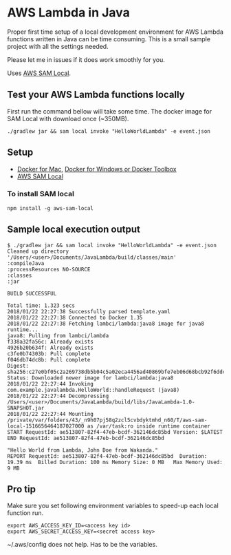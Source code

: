 # AWS Lambda in Java
Proper first time setup of a local development environment for AWS Lambda functions written in Java can be time consuming. This is a small sample project with all the settings needed.

Please let me in issues if it does work smoothly for you. 

Uses [AWS SAM Local](https://github.com/awslabs/aws-sam-local).

## Test your AWS Lambda functions locally
First run the command bellow will take some time. The docker image for SAM Local with download once (~350MB).
```
./gradlew jar && sam local invoke "HelloWorldLambda" -e event.json
``` 

## Setup
* [Docker for Mac](https://docs.docker.com/docker-for-mac/install/), [Docker for Windows or Docker Toolbox](https://docs.docker.com/docker-for-windows/)
* [AWS SAM Local](https://github.com/awslabs/aws-sam-local#installation)

### To install SAM local
```
npm install -g aws-sam-local
```

## Sample local execution output
```
$ ./gradlew jar && sam local invoke "HelloWorldLambda" -e event.json
Cleaned up directory '/Users/<user>/Documents/JavaLambda/build/classes/main'
:compileJava
:processResources NO-SOURCE
:classes
:jar

BUILD SUCCESSFUL

Total time: 1.323 secs
2018/01/22 22:27:38 Successfully parsed template.yaml
2018/01/22 22:27:38 Connected to Docker 1.35
2018/01/22 22:27:38 Fetching lambci/lambda:java8 image for java8 runtime...
java8: Pulling from lambci/lambda
f338a32fa56c: Already exists
4926b20b634f: Already exists
c3fe0b74303b: Pull complete
f046db74dc8b: Pull complete
Digest: sha256:c27e0bf05c2a269738db5b04c5a02eca4456ad40869bfe7eb06d68bcb92f6ddc
Status: Downloaded newer image for lambci/lambda:java8
2018/01/22 22:27:44 Invoking com.example.javalambda.HelloWorld::handleRequest (java8)
2018/01/22 22:27:44 Decompressing /Users/<user>/Documents/JavaLambda/build/libs/JavaLambda-1.0-SNAPSHOT.jar
2018/01/22 22:27:44 Mounting /private/var/folders/43/_n9h07pj58q2zcl5cvbdyktmhd_n60/T/aws-sam-local-1516656464187027000 as /var/task:ro inside runtime container
START RequestId: ae513807-82f4-47eb-bcdf-362146dc85bd Version: $LATEST
END RequestId: ae513807-82f4-47eb-bcdf-362146dc85bd

"Hello World from Lambda, John Doe from Wakanda."
REPORT RequestId: ae513807-82f4-47eb-bcdf-362146dc85bd	Duration: 19.39 ms	Billed Duration: 100 ms	Memory Size: 0 MB	Max Memory Used: 9 MB
```

## Pro tip
Make sure you set following environment variables to speed-up each local function run.
```
export AWS_ACCESS_KEY_ID=<access key id>
export AWS_SECRET_ACCESS_KEY=<secret access key>
```
~/.aws/config does not help. Has to be the variables.